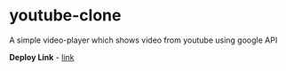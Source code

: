 # youtube-clone

A simple video-player which shows video from youtube using google API

**Deploy Link** - [link](https://mystifying-feynman-58b363.netlify.app/)
